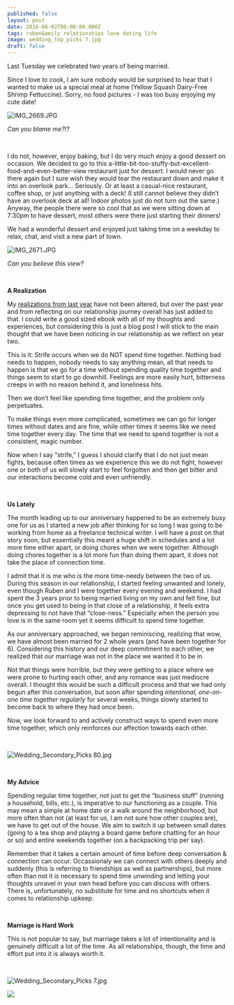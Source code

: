 ```yaml
---
published: false
layout: post
date: 2016-06-02T00:00:00.000Z
tags: ruben&emily relationships love dating life
image: wedding_top_picks 7.jpg
draft: false
---
```

Last Tuesday we celebrated two years of being married.

Since I love to cook, I am sure nobody would be surprised to hear that I wanted to make us a special meal at home (Yellow Squash Dairy-Free Shrimp Fettuccine). Sorry, no food pictures - I was too busy enjoying my cute date!

![IMG_2669.JPG](/content/IMG_2669-JPG.jpg)

*Can you blame me?!?*

<br>

I do not, however, enjoy baking, but I do very much enjoy a good dessert on occasion. We decided to go to this a-little-bit-too-stuffy-but-excellent-food-and-even-better-view restaurant just for dessert. I would never go there again but I sure wish they would tear the restaurant down and make it into an overlook park… Seriously. Or at least a casual-nice restaurant, coffee shop, or just anything with a deck! (I still cannot believe they didn’t have an overlook deck at all! Indoor photos just do not turn out the same.) Anyway, the people there were so cool that as we were sitting down at 7:30pm to have dessert, most others were there just starting their dinners! 

We had a wonderful dessert and enjoyed just taking time on a weekday to relax, chat, and visit a new part of town.

![IMG_2671.JPG](/content/IMG_2671-JPG.jpg)

*Can you believe this view?* 

<br>

**A Realization**

My [realizations from last year](http://emily.rubennic.com/recipes/marriage-and-wedding-cakes) have not been altered, but over the past year and from reflecting on our relationship journey overall has just added to that. I could write a good sized ebook with all of my thoughts and experiences, but considering this is just a blog post I will stick to the main thought that we have been noticing in our relationship as we reflect on year two. 


This is it: Strife occurs when we do NOT spend time together. Nothing bad needs to happen, nobody needs to say anything mean, all that needs to happen is that we go for a time without spending quality time together and things seem to start to go downhill. Feelings are more easily hurt, bitterness creeps in with no reason behind it, and loneliness hits.

Then we don’t feel like spending time together, and the problem only perpetuates.

To make things even more complicated, sometimes we can go for longer times without dates and are fine, while other times it seems like we need time together every day. The time that we need to spend together is not a consistent, magic number.

Now when I say “strife,” I guess I should clarify that I do not just mean fights, because often times as we experience this we do not fight, however one or both of us will slowly start to feel forgotten and then get bitter and our interactions become cold and even unfriendly.

<br>

**Us Lately**

The month leading up to our anniversary happened to be an extremely busy one for us as I started a new job after thinking for so long I was going to be working from home as a freelance technical writer. I will have a post on that story soon, but essentially this meant a huge shift in schedules and a lot more time either apart, or doing chores when we were together. Although doing chores together is a lot more fun than doing them apart, it does not take the place of connection time.

I admit that it is me who is the more time-needy between the two of us. During this season in our relationship, I started feeling unwanted and lonely, even though Ruben and I were together every evening and weekend. I had spent the 3 years prior to being married living on my own and felt fine, but once you get used to being in that close of a relationship, it feels extra depressing to not have that “close-ness.” Especially when the person you love is in the same room yet it seems difficult to spend time together.

As our anniversary approached, we began reminiscing, realizing that wow, we have almost been married for 2 whole years (and have been together for 6). Considering this history and our deep commitment to each other, we realized that our marriage was not in the place we wanted it to be in. 

Not that things were horrible, but they were getting to a place where we were prone to hurting each other, and any romance was just mediocre overall. I thought this would be such a difficult process and that we had only begun after this conversation, but soon after spending *intentional, one-on-one time together regularly* for several weeks, things slowly started to become back to where they had once been.

Now, we look forward to and actively construct ways to spend even more time together, which only reinforces our affection towards each other.

<br>



![Wedding_Secondary_Picks 80.jpg](/content/Wedding_Secondary_Picks-80.jpg)

<br>

**My Advice**

Spending regular time together, not just to get the “business stuff” (running a household, bills, etc.), is imperative to our functioning as a couple. This may mean a simple at home date or a walk around the neighborhood, but more often than not (at least for us, I am not sure how other couples are), we have to get out of the house. We aim to switch it up between small dates (going to a tea shop and playing a board game before chatting for an hour or so) and entire weekends together (on a backpacking trip per say).

Remember that it takes a certain amount of time before deep conversation & connection can occur. Occassionaly we can connect with others deeply and suddenly (this is referring to friendships as well as partnerships), but more often than not it is necessary to spend time unwinding and letting your thoughts unravel in your own head before you can discuss with others. There is, unfortunately, no substitute for time and no shortcuts when it comes to relationship upkeep.

<br>

**Marriage is Hard Work**

This is not popular to say, but marriage takes a lot of intentionality and is genuinely difficult a lot of the time. As all relationships, though, the time and effort put into it is always worth it. 

<br>

![Wedding_Secondary_Picks 7.jpg](/content/Wedding_Secondary_Picks-7.jpg)



<a href="//www.pinterest.com/pin/create/button/" data-pin-do="buttonBookmark"  data-pin-color="red"><img src="//assets.pinterest.com/images/pidgets/pinit_fg_en_rect_red_20.png" /></a>
<!-- Please call pinit.js only once per page -->
<script type="text/javascript" async defer src="//assets.pinterest.com/js/pinit.js"></script>
